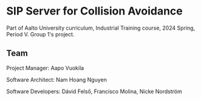 # SIP Server for Collision Avoidance
Part of Aalto University curriculum, Industrial Training course, 2024 Spring, Period V. Group 1's project. 

## Team
Project Manager: Aapo Vuokila

Software Architect: Nam Hoang Nguyen

Software Developers: Dávid Felső, Francisco Molina, Nicke Nordström
